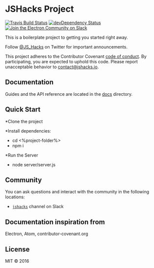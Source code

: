 # JSHacks Project

[![Travis Build Status](https://travis-ci.org/jshacks/boilerplate.svg?branch=master)](https://travis-ci.org/jshacks/boilerplate)
[![devDependency Status](https://david-dm.org/jshacks/boilerplate/dev-status.svg)](https://david-dm.org/jshacks/boilerplate?type=dev)
[![Join the Electron Community on Slack](http://159.203.166.178/badge.svg)](http://159.203.166.178)


This is a boilerplate project to getting you started right away.

Follow [@JS_Hacks](https://twitter.com/js_hacks) on Twitter for important
announcements.

This project adheres to the Contributor Covenant [code of conduct](CODE_OF_CONDUCT.md).
By participating, you are expected to uphold this code. Please report unacceptable
behavior to contact@jshacks.io.


## Documentation

Guides and the API reference are located in the
[docs](https://github.com/jshacks/boilerplate/tree/master/docs) directory.


## Quick Start

*Clone the project

*Install dependencies:
  - cd <%project-folder%>
  - npm i

*Run the Server
  - node server/server.js

## Community

You can ask questions and interact with the community in the following
locations:
- [`jshacks`](http://159.203.166.178) channel on Slack


## Documentation inspiration from
Electron, Atom, contributor-covenant.org

## License

MIT © 2016
